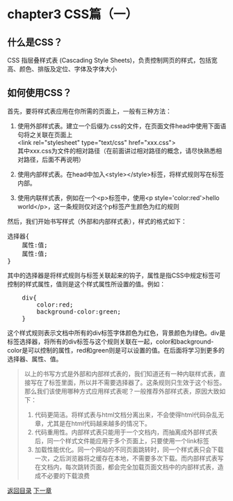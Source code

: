 <h1>chapter3 CSS篇（一）</h1>
<h2>什么是CSS？</h2>
<p>CSS 指层叠样式表 (Cascading Style Sheets)，负责控制网页的样式，包括宽高、颜色、排版及定位、字体及字体大小</p>
<h2>如何使用CSS？</h2>
<p>首先，要将样式表应用在你所需的页面上，一般有三种方法：
<ol>
	<li>
		<p>使用外部样式表。建立一个后缀为.css的文件，在页面文件head中使用下面语句将之关联在页面上<br/>
	&lt;link rel="stylesheet" type="text/css" href="xxx.css"><br/>
	其中xxx.css为文件的相对路径（在前面讲过相对路径的概念，请尽快熟悉相对路径，后面不再说明）
		</p>
	</li>
	<li>
		<p>使用内部样式表。在head中加入&lt;style>&lt;/style>标签，将样式规则写在标签内部。</p>
	</li>
	<li>
		<p>使用内联样式表，例如在一个&lt;p>标签中，使用&lt;p style='color:red'>hello world&lt;/p>，这一条规则仅对这个p标签产生颜色为红的规则</p>
	</li>
</ol>
</p>
<p>然后，我们开始书写样式（外部和内部样式表），样式的格式如下：<br/>
<pre>选择器{
	属性:值;
	属性:值;
}</pre>
其中的选择器是将样式规则与标签关联起来的钩子，属性是指CSS中规定标签可控制的样式属性，值则是这个样式属性所设置的值。例如：<br/>
<pre>
	div{
		color:red;
		background-color:green;
	}
</pre>
这个样式规则表示文档中所有的div标签字体颜色为红色，背景颜色为绿色。div是标签选择器，将所有的div标签与这个规则关联在一起，color和background-color是可以控制的属性，red和green则是可以设置的值。在后面将学习到更多的选择器、属性、值。<br/>
<blockquote>  以上的书写方式是外部和内部样式表的，我们知道还有一种内联样式表，直接写在了标签里面，所以并不需要选择器了。这条规则只生效于这个标签。那么我们该使用哪种方式应用样式表呢？一般推荐外部样式表，原因大致如下：
<ol>
	<li>代码更简洁。将样式表与html文档分离出来，不会使得html代码杂乱无章，尤其是在html代码越来越多的情况下。</li>
	<li>代码重用性。内部样式表只能用于一个文档内，而抽离成外部样式表后，同一个样式文件能应用于多个页面上，只要使用一个link标签</li>
	<li>加载性能优化。同一个网站的不同页面跳转时，同一个样式表只会下载一次，之后浏览器将之缓存在本地，不需要多次下载。而内部样式表写在文档内，每次跳转页面，都会完全加载页面文档中的内部样式表，造成不必要的下载浪费</li>
</ol>
</blockquote>
</p>
<a href="./README.md">返回目录</a>
<a href="./chapter4.md">下一章</a>
